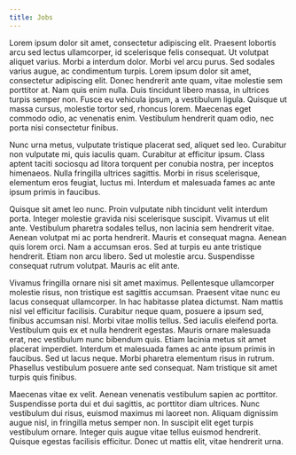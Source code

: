 ```yaml
---
title: Jobs
---
```


Lorem ipsum dolor sit amet, consectetur adipiscing elit. Praesent lobortis arcu sed lectus ullamcorper, id scelerisque felis consequat. Ut volutpat aliquet varius. Morbi a interdum dolor. Morbi vel arcu purus. Sed sodales varius augue, ac condimentum turpis. Lorem ipsum dolor sit amet, consectetur adipiscing elit. Donec hendrerit ante quam, vitae molestie sem porttitor at. Nam quis enim nulla. Duis tincidunt libero massa, in ultrices turpis semper non. Fusce eu vehicula ipsum, a vestibulum ligula. Quisque ut massa cursus, molestie tortor sed, rhoncus lorem. Maecenas eget commodo odio, ac venenatis enim. Vestibulum hendrerit quam odio, nec porta nisi consectetur finibus.

Nunc urna metus, vulputate tristique placerat sed, aliquet sed leo. Curabitur non vulputate mi, quis iaculis quam. Curabitur at efficitur ipsum. Class aptent taciti sociosqu ad litora torquent per conubia nostra, per inceptos himenaeos. Nulla fringilla ultrices sagittis. Morbi in risus scelerisque, elementum eros feugiat, luctus mi. Interdum et malesuada fames ac ante ipsum primis in faucibus.

Quisque sit amet leo nunc. Proin vulputate nibh tincidunt velit interdum porta. Integer molestie gravida nisi scelerisque suscipit. Vivamus ut elit ante. Vestibulum pharetra sodales tellus, non lacinia sem hendrerit vitae. Aenean volutpat mi ac porta hendrerit. Mauris et consequat magna. Aenean quis lorem orci. Nam a accumsan eros. Sed at turpis eu ante tristique hendrerit. Etiam non arcu libero. Sed ut molestie arcu. Suspendisse consequat rutrum volutpat. Mauris ac elit ante.

Vivamus fringilla ornare nisi sit amet maximus. Pellentesque ullamcorper molestie risus, non tristique est sagittis accumsan. Praesent vitae nunc eu lacus consequat ullamcorper. In hac habitasse platea dictumst. Nam mattis nisl vel efficitur facilisis. Curabitur neque quam, posuere a ipsum sed, finibus accumsan nisl. Morbi vitae mollis tellus. Sed iaculis eleifend porta. Vestibulum quis ex et nulla hendrerit egestas. Mauris ornare malesuada erat, nec vestibulum nunc bibendum quis. Etiam lacinia metus sit amet placerat imperdiet. Interdum et malesuada fames ac ante ipsum primis in faucibus. Sed ut lacus neque. Morbi pharetra elementum risus in rutrum. Phasellus vestibulum posuere ante sed consequat. Nam tristique sit amet turpis quis finibus.

Maecenas vitae ex velit. Aenean venenatis vestibulum sapien ac porttitor. Suspendisse porta dui et dui sagittis, ac porttitor diam ultrices. Nunc vestibulum dui risus, euismod maximus mi laoreet non. Aliquam dignissim augue nisl, in fringilla metus semper non. In suscipit elit eget turpis vestibulum ornare. Integer quis augue vitae tellus euismod hendrerit. Quisque egestas facilisis efficitur. Donec ut mattis elit, vitae hendrerit urna.

